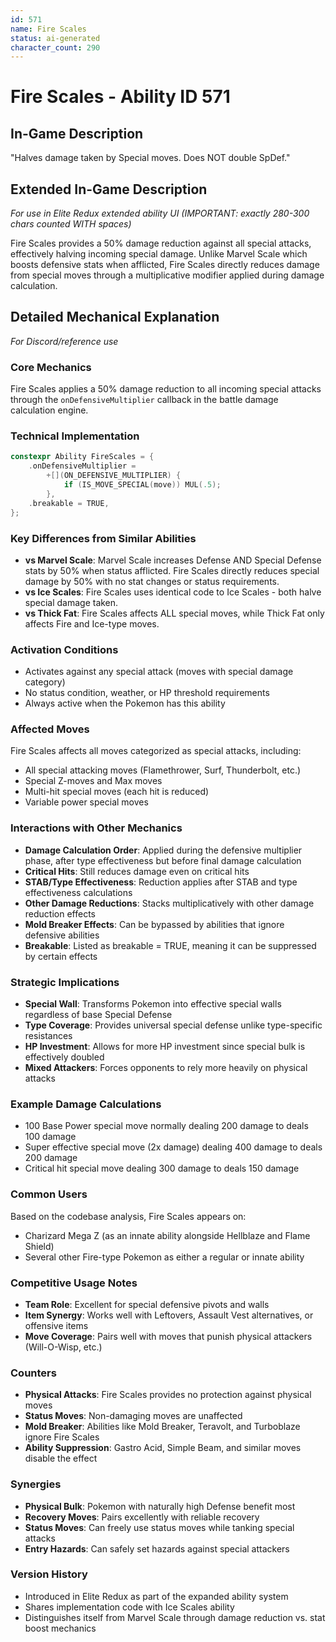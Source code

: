 ```yaml
---
id: 571
name: Fire Scales
status: ai-generated
character_count: 290
---
```


# Fire Scales - Ability ID 571

## In-Game Description
"Halves damage taken by Special moves. Does NOT double SpDef."

## Extended In-Game Description
*For use in Elite Redux extended ability UI (IMPORTANT: exactly 280-300 chars counted WITH spaces)*

Fire Scales provides a 50% damage reduction against all special attacks, effectively halving incoming special damage. Unlike Marvel Scale which boosts defensive stats when afflicted, Fire Scales directly reduces damage from special moves through a multiplicative modifier applied during damage calculation.

## Detailed Mechanical Explanation
*For Discord/reference use*

### Core Mechanics
Fire Scales applies a 50% damage reduction to all incoming special attacks through the `onDefensiveMultiplier` callback in the battle damage calculation engine.

### Technical Implementation
```cpp
constexpr Ability FireScales = {
    .onDefensiveMultiplier =
        +[](ON_DEFENSIVE_MULTIPLIER) {
            if (IS_MOVE_SPECIAL(move)) MUL(.5);
        },
    .breakable = TRUE,
};
```

### Key Differences from Similar Abilities
- **vs Marvel Scale**: Marvel Scale increases Defense AND Special Defense stats by 50% when status afflicted. Fire Scales directly reduces special damage by 50% with no stat changes or status requirements.
- **vs Ice Scales**: Fire Scales uses identical code to Ice Scales - both halve special damage taken.
- **vs Thick Fat**: Fire Scales affects ALL special moves, while Thick Fat only affects Fire and Ice-type moves.

### Activation Conditions
- Activates against any special attack (moves with special damage category)
- No status condition, weather, or HP threshold requirements
- Always active when the Pokemon has this ability

### Affected Moves
Fire Scales affects all moves categorized as special attacks, including:
- All special attacking moves (Flamethrower, Surf, Thunderbolt, etc.)
- Special Z-moves and Max moves
- Multi-hit special moves (each hit is reduced)
- Variable power special moves

### Interactions with Other Mechanics
- **Damage Calculation Order**: Applied during the defensive multiplier phase, after type effectiveness but before final damage calculation
- **Critical Hits**: Still reduces damage even on critical hits
- **STAB/Type Effectiveness**: Reduction applies after STAB and type effectiveness calculations
- **Other Damage Reductions**: Stacks multiplicatively with other damage reduction effects
- **Mold Breaker Effects**: Can be bypassed by abilities that ignore defensive abilities
- **Breakable**: Listed as breakable = TRUE, meaning it can be suppressed by certain effects

### Strategic Implications
- **Special Wall**: Transforms Pokemon into effective special walls regardless of base Special Defense
- **Type Coverage**: Provides universal special defense unlike type-specific resistances
- **HP Investment**: Allows for more HP investment since special bulk is effectively doubled
- **Mixed Attackers**: Forces opponents to rely more heavily on physical attacks

### Example Damage Calculations
- 100 Base Power special move normally dealing 200 damage to deals 100 damage
- Super effective special move (2x damage) dealing 400 damage to deals 200 damage
- Critical hit special move dealing 300 damage to deals 150 damage

### Common Users
Based on the codebase analysis, Fire Scales appears on:
- Charizard Mega Z (as an innate ability alongside Hellblaze and Flame Shield)
- Several other Fire-type Pokemon as either a regular or innate ability

### Competitive Usage Notes
- **Team Role**: Excellent for special defensive pivots and walls
- **Item Synergy**: Works well with Leftovers, Assault Vest alternatives, or offensive items
- **Move Coverage**: Pairs well with moves that punish physical attackers (Will-O-Wisp, etc.)

### Counters
- **Physical Attacks**: Fire Scales provides no protection against physical moves
- **Status Moves**: Non-damaging moves are unaffected
- **Mold Breaker**: Abilities like Mold Breaker, Teravolt, and Turboblaze ignore Fire Scales
- **Ability Suppression**: Gastro Acid, Simple Beam, and similar moves disable the effect

### Synergies
- **Physical Bulk**: Pokemon with naturally high Defense benefit most
- **Recovery Moves**: Pairs excellently with reliable recovery
- **Status Moves**: Can freely use status moves while tanking special attacks
- **Entry Hazards**: Can safely set hazards against special attackers

### Version History
- Introduced in Elite Redux as part of the expanded ability system
- Shares implementation code with Ice Scales ability
- Distinguishes itself from Marvel Scale through damage reduction vs. stat boost mechanics